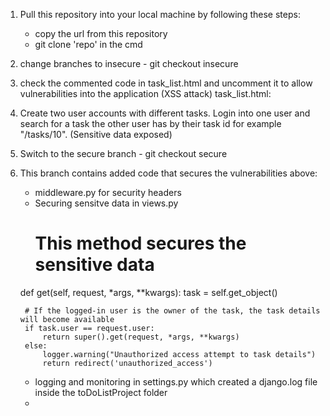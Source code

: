 1. Pull this repository into your local machine by following these steps:
    - copy the url from this repository
    -  git clone 'repo' in the cmd
3. change branches to insecure - git checkout insecure
4. check the commented code in task_list.html and uncomment it to allow vulnerabilities into the application (XSS attack)
    task_list.html: 
       <!-- xss attack script -->
      <!-- <p id="maliciousScript"></p>
      <script>
          // Stored XSS
          var maliciousScript = document.createElement('script');
          maliciousScript.textContent = "alert('Stored XSS Attack!');";
          document.getElementById('maliciousScript').appendChild(maliciousScript);
      </script>   -->
5. Create two user accounts with different tasks. Login into one user and search for a task the other user has by their task id for example "/tasks/10". (Sensitive data exposed)
6. Switch to the secure branch - git checkout secure
7. This branch contains added code that secures the vulnerabilities above:
   - middleware.py for security headers
   - Securing sensitve data in views.py
       # This method secures the sensitive data
    def get(self, request, *args, **kwargs):
        task = self.get_object()

        # If the logged-in user is the owner of the task, the task details will become available
        if task.user == request.user:
            return super().get(request, *args, **kwargs)
        else:
            logger.warning("Unauthorized access attempt to task details")
            return redirect('unauthorized_access')
   - logging and monitoring in settings.py which created a django.log file inside the toDoListProject folder
   - 
